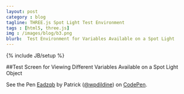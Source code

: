 ```yaml
---
layout: post
category : blog
tagline: THREE.js Spot Light Test Environment
tags : [html5, three.js]
img : /images/blog/b3.png
blurb:  Test Environment for Variables Available on a Spot Light
---
```

{% include JB/setup %}

##Test Screen for Viewing Different Variables Available on a Spot Light Object


<p data-height="750" data-theme-id="0" data-slug-hash="Eadzqb" data-default-tab="result" data-user="wpdildine" class='codepen'>See the Pen <a href='http://codepen.io/wpdildine/pen/Eadzqb/'>Eadzqb</a> by Patrick (<a href='http://codepen.io/wpdildine'>@wpdildine</a>) on <a href='http://codepen.io'>CodePen</a>.</p>
<script async src="//assets.codepen.io/assets/embed/ei.js"></script>